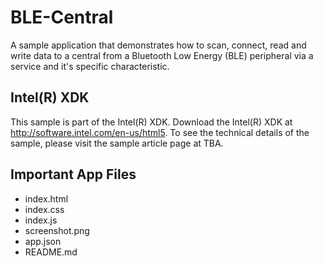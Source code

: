 BLE-Central
============================
A sample application that demonstrates how to scan, connect, read and write data to a central from a Bluetooth Low Energy (BLE) peripheral via a service and it's specific characteristic.


Intel(R) XDK 
-------------------------------------------
This sample is part of the Intel(R) XDK. 
Download the Intel(R) XDK at http://software.intel.com/en-us/html5. To see the technical details of the sample, 
please visit the sample article page at TBA.


Important App Files
---------------------------
* index.html
* index.css
* index.js
* screenshot.png
* app.json
* README.md
